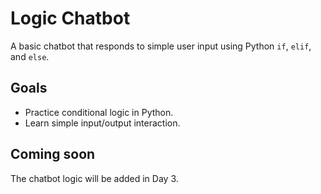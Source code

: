 # Logic Chatbot

A basic chatbot that responds to simple user input using Python `if`, `elif`, and `else`.

## Goals
- Practice conditional logic in Python.
- Learn simple input/output interaction.

## Coming soon
The chatbot logic will be added in Day 3.
